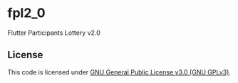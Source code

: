 # fpl2_0

Flutter Participants Lottery v2.0

## License

This code is licensed under [GNU General Public License v3.0 (GNU GPLv3)](./LICENSE.md).